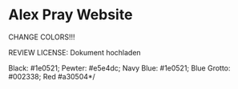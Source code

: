 # Alex Pray Website 

CHANGE COLORS!!!

REVIEW LICENSE:
Dokument hochladen

Black: #1e0521;
Pewter: #e5e4dc;
Navy Blue: #1e0521;
Blue Grotto: #002338; 
Red #a30504*/
